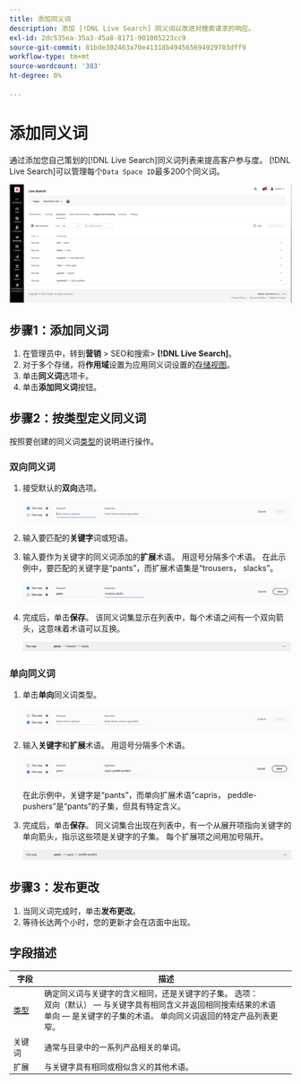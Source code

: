 ```yaml
---
title: 添加同义词
description: 添加 [!DNL Live Search] 同义词以改进对搜索请求的响应。
exl-id: 2dc535ea-35a3-45a8-8171-901005223cc9
source-git-commit: 81bde302463a70e41318b494565694929703dff9
workflow-type: tm+mt
source-wordcount: '383'
ht-degree: 0%

---
```


# 添加同义词

通过添加您自己策划的[!DNL Live Search]同义词列表来提高客户参与度。 [!DNL Live Search]可以管理每个`Data Space ID`最多200个同义词。

![[!DNL Live Search]同义词](assets/synonym-workspace.png)

## 步骤1：添加同义词

1. 在管理员中，转到&#x200B;**营销** > SEO和搜索> **[!DNL Live Search]**。
1. 对于多个存储，将&#x200B;**作用域**&#x200B;设置为应用同义词设置的[存储视图](https://experienceleague.adobe.com/docs/commerce-admin/start/setup/websites-stores-views.html?lang=zh-Hans#scope-settings)。
1. 单击&#x200B;**同义词**&#x200B;选项卡。
1. 单击&#x200B;**添加同义词**&#x200B;按钮。

## 步骤2：按类型定义同义词

按照要创建的同义词[类型](synonyms-type.md)的说明进行操作。

### 双向同义词

1. 接受默认的&#x200B;**双向**&#x200B;选项。

   ![添加双向同义词](assets/synonym-add-two-way.png)

1. 输入要匹配的&#x200B;**关键字**&#x200B;词或短语。
1. 输入要作为关键字的同义词添加的&#x200B;**扩展**&#x200B;术语。 用逗号分隔多个术语。
在此示例中，要匹配的关键字是“pants”，而扩展术语集是“trousers， slacks”。

   ![双向同义词示例](assets/synonym-add-two-way-example.png)

1. 完成后，单击&#x200B;**保存**。
该同义词集显示在列表中，每个术语之间有一个双向箭头，这意味着术语可以互换。

   ![双向同义词](assets/synonym-two-way.png)

### 单向同义词

1. 单击&#x200B;**单向**&#x200B;同义词类型。

   ![添加单向同义词](assets/synonym-add-one-way.png)

1. 输入&#x200B;**关键字**&#x200B;和&#x200B;**扩展**&#x200B;术语。 用逗号分隔多个术语。

   ![单向同义词示例](assets/synonym-add-one-way-example.png)

   在此示例中，关键字是“pants”，而单向扩展术语“capris， peddle-pushers”是“pants”的子集，但具有特定含义。

1. 完成后，单击&#x200B;**保存**。
同义词集合出现在列表中，有一个从展开项指向关键字的单向箭头，指示这些项是关键字的子集。 每个扩展项之间用加号隔开。

   ![单向同义词](assets/synonym-one-way.png)

## 步骤3：发布更改

1. 当同义词完成时，单击&#x200B;**发布更改**。
1. 等待长达两个小时，您的更新才会在店面中出现。

## 字段描述

| 字段 | 描述 |
|--- |--- |
| [类型](synonyms.md) | 确定同义词与关键字的含义相同，还是关键字的子集。 选项：<br />双向（默认） — 与关键字具有相同含义并返回相同搜索结果的术语<br />单向 — 是关键字的子集的术语。 单向同义词返回的特定产品列表更窄。 |
| 关键词 | 通常与目录中的一系列产品相关的单词。 |
| 扩展 | 与关键字具有相同或相似含义的其他术语。 |
